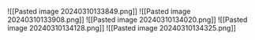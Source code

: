 ![[Pasted image 20240310133849.png]]
![[Pasted image 20240310133908.png]]
![[Pasted image 20240310134020.png]]
![[Pasted image 20240310134128.png]]
![[Pasted image 20240310134325.png]]
